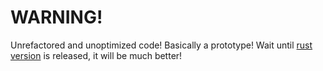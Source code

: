 # WARNING!

Unrefactored and unoptimized code! Basically a prototype! Wait until [rust version](https://github.com/komunre/master_render_3d) is released, it will be much better!
